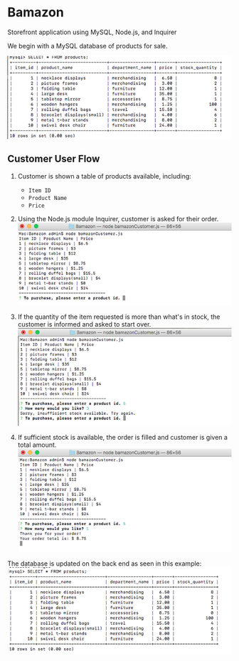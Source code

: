 # Bamazon
Storefront application using MySQL, Node.js, and Inquirer

We begin with a MySQL database of products for sale.

![Screenshot of starting database](./images/Screen_Shot1_db.png)

## Customer User Flow

1. Customer is shown a table of products available, including:
	* `Item ID`
	* `Product Name`
	* `Price`

2. Using the Node.js module Inquirer, customer is asked for their order.
![Screenshot of landing page](images/Screen_Shot2_start.png)

3. If the quantity of the item requested is more than what's in stock, the customer is informed and asked to start over.
![Screenshot of insufficient stock message](./images/Screen_Shot3_stock.png)	

4. If sufficient stock is available, the order is filled and customer is given a total amount.
![Screenshot of finished order](./images/Screen_Shot4_ordered.png)

The database is updated on the back end as seen in this example:
![Screenshot of updated database](./images/Screen_Shot5_newdb.png)